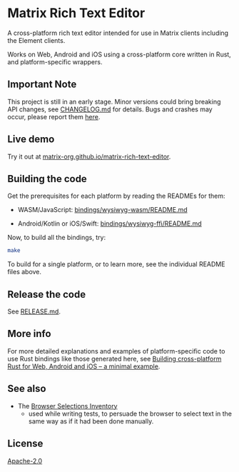 # Matrix Rich Text Editor

A cross-platform rich text editor intended for use in Matrix clients including
the Element clients.

Works on Web, Android and iOS using a cross-platform core written in Rust,
and platform-specific wrappers.

## Important Note

This project is still in an early stage. Minor versions could bring 
breaking API changes, see [CHANGELOG.md](CHANGELOG.md) for details.
Bugs and crashes may occur, please report them [here](https://github.com/matrix-org/matrix-rich-text-editor/issues/new).

## Live demo

Try it out at
[matrix-org.github.io/matrix-rich-text-editor](https://matrix-org.github.io/matrix-rich-text-editor/).

## Building the code

Get the prerequisites for each platform by reading the READMEs for them:

* WASM/JavaScript:
  [bindings/wysiwyg-wasm/README.md](bindings/wysiwyg-wasm/README.md)

* Android/Kotlin or iOS/Swift:
  [bindings/wysiwyg-ffi/README.md](bindings/wysiwyg-ffi/README.md)

Now, to build all the bindings, try:

```bash
make
```

To build for a single platform, or to learn more, see the individual README
files above.

## Release the code

See [RELEASE.md](RELEASE.md).

## More info

For more detailed explanations and examples of platform-specific code to use
Rust bindings like those generated here, see
[Building cross-platform Rust for Web, Android and iOS – a minimal example](https://www.artificialworlds.net/blog/2022/07/06/building-cross-platform-rust-for-web-android-and-ios-a-minimal-example/).

## See also

* The [Browser Selections Inventory](https://gitlab.com/andybalaam/browser-selections)
  - used while writing tests, to persuade the browser to select text in the
  same way as if it had been done manually.

## License

[Apache-2.0](https://www.apache.org/licenses/LICENSE-2.0)
